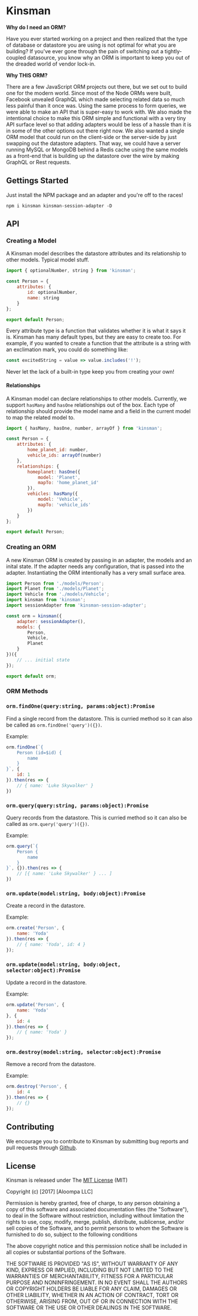 # Kinsman

**Why do I need an ORM?**

Have you ever started working on a project and then realized that the type of database or datastore you are using is not optimal for what you are building? If you've ever gone through the pain of switching out a tightly-coupled datasource, you know why an ORM is important to keep you out of the dreaded world of vendor lock-in. 

**Why THIS ORM?**

There are a few JavaScript ORM projects out there, but we set out to build one for the modern world. Since most of the Node ORMs were built, Facebook unvealed GraphQL which made selecting related data so much less painful than it once was. Using the same process to form queries, we were able to make an API that is super-easy to work with. We also made the intentional choice to make this ORM simple and functional with a very tiny API surface level so that adding adapters would be less of a hassle than it is in some of the other options out there right now. We also wanted a single ORM model that could run on the client-side or the server-side by just swapping out the datastore adapters. That way, we could have a server running MySQL or MongoDB behind a Redis cache using the same models as a front-end that is building up the datastore over the wire by making GraphQL or Rest requests.

## Gettings Started

Just install the NPM package and an adapter and you're off to the races!

`npm i kinsman kinsman-session-adapter -D`

## API

### Creating a Model

A Kinsman model describes the datastore attributes and its relationship to other models. Typical model stuff.

```javascript
import { optionalNumber, string } from 'kinsman';

const Person = {
    attributes: {
        id: optionalNumber,
        name: string
    }
};

export default Person;
```

Every attribute type is a function that validates whether it is what it says it is. Kinsman has many default types, but they are easy to create too. For example, if you wanted to create a function that the attribute is a string with an exclimation mark, you could do something like:

```javascript
const excitedString = value => value.includes('!');
```

Never let the lack of a built-in type keep you from creating your own!

#### Relationships

A Kinsman model can declare relationships to other models. Currently, we support `hasMany` and `hasOne` relationships out of the box. Each type of relationship should provide the model name and a field in the current model to map the related model to.

```javascript
import { hasMany, hasOne, number, arrayOf } from 'kinsman';

const Person = {
    attributes: {
        home_planet_id: number,
        vehicle_ids: arrayOf(number)
    },
    relationships: {
        homeplanet: hasOne({
            model: 'Planet',
            mapTo: 'home_planet_id'
        }),
        vehicles: hasMany({
            model: 'Vehicle',
            mapTo: 'vehicle_ids'
        })
    }
};

export default Person;
```

### Creating an ORM

A new Kinsman ORM is created by passing in an adapter, the models and an inital state. If the adapter needs any configuration, that is passed into the adapter. Instantiating the ORM intentionally has a very small surface area.

```javascript
import Person from './models/Person';
import Planet from './models/Planet';
import Vehicle from './models/Vehicle';
import kinsman from 'kinsman';
import sessionAdapter from 'kinsman-session-adapter';

const orm = kinsman({
    adapter: sessionAdapter(),
    models: {
        Person,
        Vehicle,
        Planet
    }
})({
    // ... initial state
});

export default orm;
```

### ORM Methods

### `orm.findOne(query:string, params:object):Promise`

Find a single record from the datastore. This is curried method so it can also be called as `orm.findOne('query')({})`.

Example:

```javascript
orm.findOne(`{
    Person (id=$id) {
        name
    }
}`, {
    id: 1
}).then(res => {
    // { name: 'Luke Skywalker' }
})
```

### `orm.query(query:string, params:object):Promise`

Query records from the datastore. This is curried method so it can also be called as `orm.query('query')({})`.

Example:

```javascript
orm.query(`{
    Person {
        name
    }
}`, {}).then(res => {
    // [{ name: 'Luke Skywalker' } ... ]
})
```

### `orm.update(model:string, body:object):Promise`

Create a record in the datastore.

Example:

```javascript
orm.create('Person', {
    name: 'Yoda'
}).then(res => {
    // { name: 'Yoda', id: 4 }
});
```

### `orm.update(model:string, body:object, selector:object):Promise`

Update a record in the datastore.

Example:

```javascript
orm.update('Person', {
    name: 'Yoda'
}, {
    id: 4
}).then(res => {
    // { name: 'Yoda' }
});
```

### `orm.destroy(model:string, selector:object):Promise`

Remove a record from the datastore.

Example:

```javascript
orm.destroy('Person', {
    id: 4
}).then(res => {
    // {}
});
```

## Contributing

We encourage you to contribute to Kinsman by submitting bug reports and pull requests through [Github](http//github.com).

## License

Kinsman is released under The [MIT License](http://www.opensource.org/licenses/MIT) (MIT)

Copyright (c) [2017] [Aloompa LLC]

Permission is hereby granted, free of charge, to any person obtaining a copy
of this software and associated documentation files (the "Software"), to deal
in the Software without restriction, including without limitation the rights
to use, copy, modify, merge, publish, distribute, sublicense, and/or sell
copies of the Software, and to permit persons to whom the Software is
furnished to do so, subject to the following conditions

The above copyright notice and this permission notice shall be included in all
copies or substantial portions of the Software.

THE SOFTWARE IS PROVIDED "AS IS", WITHOUT WARRANTY OF ANY KIND, EXPRESS OR IMPLIED, INCLUDING BUT NOT LIMITED TO THE WARRANTIES OF MERCHANTABILITY, FITNESS FOR A PARTICULAR PURPOSE AND NONINFRINGEMENT. IN NO EVENT SHALL THE AUTHORS OR COPYRIGHT HOLDERS BE LIABLE FOR ANY CLAIM, DAMAGES OR OTHER LIABILITY, WHETHER IN AN ACTION OF CONTRACT, TORT OR OTHERWISE, ARISING FROM,
OUT OF OR IN CONNECTION WITH THE SOFTWARE OR THE USE OR OTHER DEALINGS IN THE SOFTWARE.